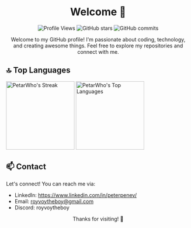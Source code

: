 <!-- Header -->
<!-- <p align="center">
  <img src="https://i.imgur.com/WcAP7V2.png" alt="Profile Banner">
</p>  -->

<!-- Title -->
<h1 align="center">
  Welcome 👋
</h1>


<!-- Badges -->
<p align="center">
  <img src="https://komarev.com/ghpvc/?username=PetarWho" alt="Profile Views">
  <img alt="GitHub stars" src="https://img.shields.io/github/stars/PetarWho?affiliations=OWNER%2CCOLLABORATOR&style=social">
  <img alt="GitHub commits" src="https://img.shields.io/github/commit-activity/w/PetarWho/PetarWho?style=social">
</p>

<!-- Introduction -->
<p align="center">
  Welcome to my GitHub profile! I'm passionate about coding, technology, and creating awesome things. Feel free to explore my repositories and connect with me.
</p>

## 🔝 Top Languages
<!--![PetarWho's Stats](https://github-readme-stats.vercel.app/api?username=PetarWho&theme=gruvbox&show_icons=true&hide_border=false&count_private=true) -->

<div style="display: inline-block;">
  <img height="187px" width="auto" src="https://github-readme-streak-stats.herokuapp.com/?user=PetarWho&theme=gruvbox&hide_border=false" alt="PetarWho's Streak" />

  <img height="187px" width="auto" src="https://github-readme-stats.vercel.app/api/top-langs/?username=PetarWho&theme=gruvbox&show_icons=true&hide_border=false&layout=compact" alt="PetarWho's Top Languages" />
</div>

<!-- <p align="left">
  <img src="https://github-readme-stats.vercel.app/api/top-langs/?username=PetarWho&layout=compact" alt="Top Languages">
</p> -->

<!-- Contact -->
## 📫 Contact

Let's connect! You can reach me via:
- LinkedIn: https://www.linkedin.com/in/peterpenev/
- Email: royvoytheboy@gmail.com
- Discord: royvoytheboy


<!-- ## 💼 Projects

Here are a few projects I'm proud of:

- [Project Name 1](https://github.com/PetarWho/project-repo-1): Brief description.
- [Project Name 2](https://github.com/PetarWho/project-repo-2): Brief description.
- [Project Name 3](https://github.com/PetarWho/project-repo-3): Brief description.

Feel free to explore more on my [GitHub repositories](https://github.com/PetarWho?tab=repositories). -->


<!-- Footer -->
<p align="center">
  Thanks for visiting! 🚀
</p>
